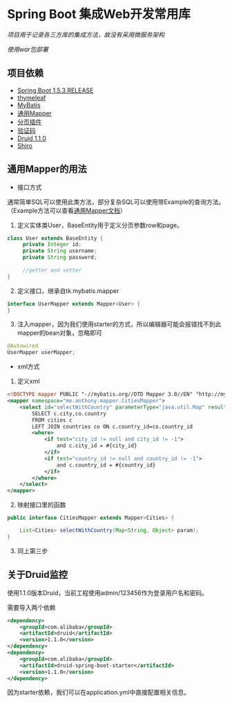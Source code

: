 # Spring Boot 集成Web开发常用库
_项目用于记录各三方库的集成方法，故没有采用微服务架构_

_使用war包部署_
## 项目依赖
- [Spring Boot 1.5.3.RELEASE](https://github.com/spring-projects/spring-boot)
- [thymeleaf](http://www.thymeleaf.org/)
- [MyBatis](http://www.mybatis.org/mybatis-3/)
- [通用Mapper](https://github.com/abel533/Mapper)
- [分页插件](https://github.com/pagehelper/pagehelper-spring-boot)
- [验证码](https://github.com/penggle/kaptcha)
- [Druid 1.1.0](https://github.com/alibaba/druid)
- [Shiro](https://github.com/apache/shiro)
## 通用Mapper的用法
- 接口方式

通常简单SQL可以使用此类方法，部分复杂SQL可以使用带Example的查询方法。（Example方法可以查看[通用Mapper文档](https://github.com/abel533/Mapper)）
1. 定义实体类User，BaseEntity用于定义分页参数row和page。
```java 
class User extends BaseEntity {
     private Integer id;
     private String username;
     private String password;
   
     //getter and setter
}
```
2. 定义接口，继承自tk.mybatis.mapper
```java
interface UserMapper extends Mapper<User> {
}
```
3. 注入mapper，因为我们使用starter的方式，所以编辑器可能会报错找不到此mapper的bean对象，忽略即可
```java
@Autowired
UserMapper userMapper;
```
- xml方式
1. 定义xml
```xml
<!DOCTYPE mapper PUBLIC "-//mybatis.org//DTD Mapper 3.0//EN" "http://mybatis.org/dtd/mybatis-3-mapper.dtd" >
<mapper namespace="me.anthony.mapper.CitiesMapper">
    <select id="selectWithCountry" parameterType="java.util.Map" resultType="me.anthony.entity.Cities">
        SELECT c.city,co.country
        FROM cities c
        LEFT JOIN countries co ON c.country_id=co.country_id
        <where>
            <if test="city_id != null and city_id != -1">
                and c.city_id = #{city_id}
            </if>
            <if test="country_id != null and country_id != -1">
                and c.country_id = #{country_id}
            </if>
        </where>
    </select>
</mapper>
```
2. 映射接口里的函数
```java
public interface CitiesMapper extends Mapper<Cities> {

    List<Cities> selectWithCountry(Map<String, Object> param);
}
```
3. 同上第三步
## 关于Druid监控
使用1.1.0版本Druid，当前工程使用admin/123456作为登录用户名和密码。

需要导入两个依赖
```xml
<dependency>
    <groupId>com.alibaba</groupId>
    <artifactId>druid</artifactId>
    <version>1.1.0</version>
</dependency>
<dependency>
    <groupId>com.alibaba</groupId>
    <artifactId>druid-spring-boot-starter</artifactId>
    <version>1.1.0</version>
</dependency>
```
因为starter依赖，我们可以在application.yml中直接配置相关信息。
